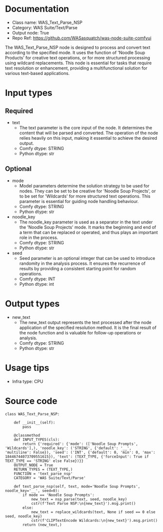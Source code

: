 # Documentation
- Class name: WAS_Text_Parse_NSP
- Category: WAS Suite/Text/Parse
- Output node: True
- Repo Ref: https://github.com/WASasquatch/was-node-suite-comfyui

The WAS_Text_Parse_NSP node is designed to process and convert text according to the specified mode. It uses the function of 'Noodle Soup Products' for creative text operations, or for more structured processing using wildcard replacements. This node is essential for tasks that require text resolution or enhancement, providing a multifunctional solution for various text-based applications.

# Input types
## Required
- text
    - The text parameter is the core input of the node. It determines the content that will be parsed and converted. The operation of the node relies heavily on this input, making it essential to achieve the desired output.
    - Comfy dtype: STRING
    - Python dtype: str
## Optional
- mode
    - Model parameters determine the solution strategy to be used for nodes. They can be set to be creative for 'Noodle Soup Projects', or to be set for 'Wildcards' for more structured text operations. This parameter is essential for guiding node handling behaviour.
    - Comfy dtype: STRING
    - Python dtype: str
- noodle_key
    - The noodle_key parameter is used as a separator in the text under the 'Noodle Soup Projects' mode. It marks the beginning and end of a term that can be replaced or operated, and thus plays an important role in the process.
    - Comfy dtype: STRING
    - Python dtype: str
- seed
    - Seed parameter is an optional integer that can be used to introduce randomity in the analysis process. It ensures the recurrence of results by providing a consistent starting point for random operations.
    - Comfy dtype: INT
    - Python dtype: int

# Output types
- new_text
    - The new_text output represents the text processed after the node application of the specified resolution method. It is the final result of the node function and is valuable for follow-up operations or analysis.
    - Comfy dtype: STRING
    - Python dtype: str

# Usage tips
- Infra type: CPU

# Source code
```
class WAS_Text_Parse_NSP:

    def __init__(self):
        pass

    @classmethod
    def INPUT_TYPES(cls):
        return {'required': {'mode': (['Noodle Soup Prompts', 'Wildcards'],), 'noodle_key': ('STRING', {'default': '__', 'multiline': False}), 'seed': ('INT', {'default': 0, 'min': 0, 'max': 18446744073709551615}), 'text': (TEXT_TYPE, {'forceInput': True if TEXT_TYPE == 'STRING' else False})}}
    OUTPUT_NODE = True
    RETURN_TYPES = (TEXT_TYPE,)
    FUNCTION = 'text_parse_nsp'
    CATEGORY = 'WAS Suite/Text/Parse'

    def text_parse_nsp(self, text, mode='Noodle Soup Prompts', noodle_key='__', seed=0):
        if mode == 'Noodle Soup Prompts':
            new_text = nsp_parse(text, seed, noodle_key)
            cstr(f'Text Parse NSP:\n{new_text}').msg.print()
        else:
            new_text = replace_wildcards(text, None if seed == 0 else seed, noodle_key)
            cstr(f'CLIPTextEncode Wildcards:\n{new_text}').msg.print()
        return (new_text,)
```